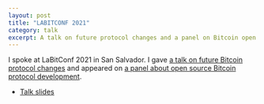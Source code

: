 ```yaml
---
layout: post
title: "LABITCONF 2021"
category: talk
excerpt: A talk on future protocol changes and a panel on Bitcoin open source development.
---
```


I spoke at LaBitConf 2021 in San Salvador. I gave [a talk on future Bitcoin
protocol changes](https://www.youtube.com/watch?v=NAFmXnxh504) and appeared on
[a panel about open source Bitcoin protocol
development](https://www.youtube.com/watch?v=IGjZxdX1VPE&list=PLOGunXbPTGjZZDJ51w9mto_eHjwFai10I&index=10).

- [Talk slides](./presentation.pdf)
